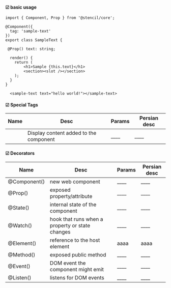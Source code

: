 #### ☑ basic usage
```
import { Component, Prop } from '@stencil/core';

@Component({
  tag: 'sample-text'
})
export class SampleText {

 @Prop() text: string;

  render() {
    return (
        <h1>Sample {this.text}</h1>
        <section><slot /></section>
    );
  }
}
```
```
  <sample-text text="hello world!"></sample-text>
```

#### ☑ Special Tags
|Name|Desc|Params|Persian desc|
|-|-|-|-|
|<slot />|Display content added to the component |____|____|

#### ☑ Decorators
|Name|Desc|Params|Persian desc|
|-|-|-|-|
|@Component()|new web component|____|____|
|@Prop()|exposed property/attribute|____|____|
|@State()|internal state of the component|____|____|
|@Watch()|hook that runs when a property or state changes|____|____|
|@Element()| reference to the host element|aaaa|aaaa|
|@Method()| exposed public method|____|____|
|@Event()|DOM event the component might emit|____|____|
|@Listen()|listens for DOM events|____|____|



